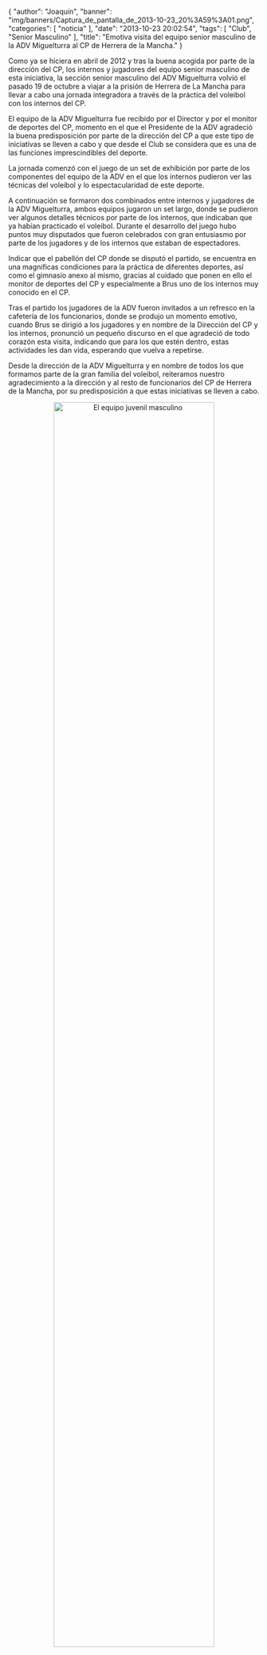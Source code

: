 {
  "author": "Joaquín", 
  "banner": "img/banners/Captura_de_pantalla_de_2013-10-23_20%3A59%3A01.png", 
  "categories": [
    "noticia"
  ], 
  "date": "2013-10-23 20:02:54", 
  "tags": [
    "Club", 
    "Senior Masculino"
  ], 
  "title": "Emotiva visita del equipo senior masculino de la ADV Miguelturra al CP de Herrera de la Mancha."
}

Como ya se hiciera en abril de 2012 y tras la buena acogida por parte de la dirección del CP, los internos y jugadores del equipo senior masculino de esta iniciativa, la sección senior masculino del ADV Miguelturra volvió el pasado 19 de octubre a viajar a la prisión de Herrera de La Mancha para llevar a cabo una jornada integradora a través de la práctica del voleibol con los internos del CP.

El equipo de la ADV Miguelturra fue recibido por el Director y por el monitor de deportes del CP, momento en el que el Presidente de la ADV agradeció la buena predisposición por parte de la dirección del CP a que este tipo de iniciativas se lleven a cabo y que desde el Club se considera que es una de las funciones imprescindibles del deporte.

La jornada comenzó con el juego de un set de exhibición por parte de los componentes del equipo de la ADV en el que los internos pudieron ver las técnicas del voleibol y lo espectacularidad de este deporte.

A continuación se formaron dos combinados entre internos y jugadores de la ADV Miguelturra, ambos equipos jugaron un set largo, donde se pudieron ver algunos detalles técnicos por parte de los internos, que indicaban que ya habían practicado el voleibol. Durante el desarrollo del juego hubo  puntos muy disputados que fueron celebrados con gran entusiasmo por parte de los jugadores y de los internos que estaban de espectadores.

Indicar que el pabellón del CP donde se disputó el partido, se encuentra en una magnificas condiciones para la práctica de diferentes deportes, así como el gimnasio anexo al mismo, gracias al cuidado que ponen en ello el monitor de deportes del CP y especialmente a Brus uno de los internos muy conocido en el CP.

Tras el partido los jugadores de la ADV fueron invitados a un refresco en la cafetería de los funcionarios, donde se produjo un momento emotivo, cuando Brus se dirigió a los jugadores y en nombre de la Dirección del CP y los internos, pronunció un pequeño discurso en el que agradeció de todo corazón esta visita, indicando que para los que estén dentro, estas actividades les dan vida, esperando que vuelva a repetirse.

Desde la dirección de la ADV Miguelturra y en nombre de todos los que formamos parte de la gran familia del voleibol, reiteramos nuestro agradecimiento a la dirección y al resto de funcionarios del CP de Herrera de la Mancha,  por su predisposición a que estas iniciativas se lleven a cabo. 

<center>
<a target="_new" href="http://www.advmiguelturra.org/img/banners/Captura%20de%20pantalla%20de%202013-10-23%2020%3A59%3A01.png"> 
<img alt="El equipo juvenil masculino" width="80%" align="center" src="http://www.advmiguelturra.org/img/banners/Captura%20de%20pantalla%20de%202013-10-23%2020%3A59%3A01.png"/> </a>
</center>

